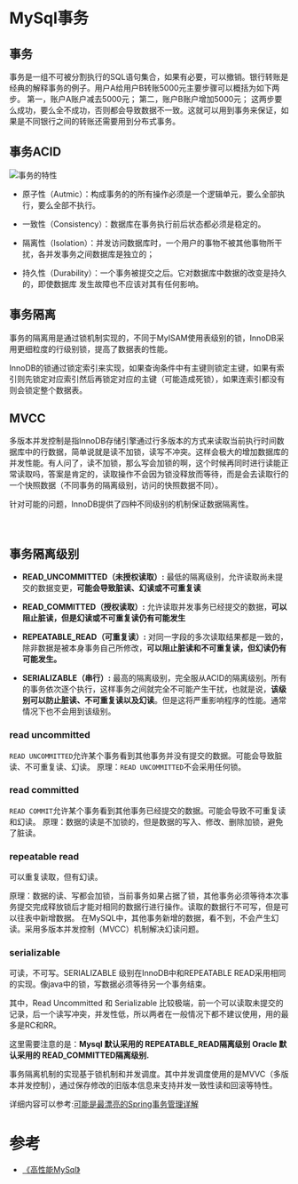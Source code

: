 # MySql事务

## 事务
事务是一组不可被分割执行的SQL语句集合，如果有必要，可以撤销。银行转账是经典的解释事务的例子。用户A给用户B转账5000元主要步骤可以概括为如下两步。 
    第一，账户A账户减去5000元； 
    第二，账户B账户增加5000元； 
这两步要么成功，要么全不成功，否则都会导致数据不一致。这就可以用到事务来保证，如果是不同银行之间的转账还需要用到分布式事务。


## 事务ACID
![事务的特性](https://user-gold-cdn.xitu.io/2018/5/20/1637b08b98619455?w=312&h=305&f=png&s=22430)

- 原子性（Autmic）：构成事务的的所有操作必须是一个逻辑单元，要么全部执行，要么全部不执行。 

- 一致性（Consistency）：数据库在事务执行前后状态都必须是稳定的。

- 隔离性（Isolation）：并发访问数据库时，一个用户的事物不被其他事物所干扰，各并发事务之间数据库是独立的；

- 持久性（Durability）：一个事务被提交之后。它对数据库中数据的改变是持久的，即使数据库 发生故障也不应该对其有任何影响。
   

## 事务隔离
事务的隔离用是通过锁机制实现的，不同于MyISAM使用表级别的锁，InnoDB采用更细粒度的行级别锁，提高了数据表的性能。

InnoDB的锁通过锁定索引来实现，如果查询条件中有主键则锁定主键，如果有索引则先锁定对应索引然后再锁定对应的主键（可能造成死锁），如果连索引都没有则会锁定整个数据表。

## MVCC
多版本并发控制是指InnoDB存储引擎通过行多版本的方式来读取当前执行时间数据库中的行数据，简单说就是读不加锁，读写不冲突。这样会极大的增加数据库的并发性能。有人问了，读不加锁，那么写会加锁的啊，这个时候再同时进行读能正常读取吗，答案是肯定的，读取操作不会因为锁没释放而等待，而是会去读取行的一个快照数据（不同事务的隔离级别，访问的快照数据不同）。

针对可能的问题，InnoDB提供了四种不同级别的机制保证数据隔离性。

　　
## 事务隔离级别
- **READ_UNCOMMITTED（未授权读取）:** 最低的隔离级别，允许读取尚未提交的数据变更，**可能会导致脏读、幻读或不可重复读**

- **READ_COMMITTED（授权读取）:** 	允许读取并发事务已经提交的数据，**可以阻止脏读，但是幻读或不可重复读仍有可能发生**

- **REPEATABLE_READ（可重复读）:** 	对同一字段的多次读取结果都是一致的，除非数据是被本身事务自己所修改，**可以阻止脏读和不可重复读，但幻读仍有可能发生。**

- **SERIALIZABLE（串行）:** 	最高的隔离级别，完全服从ACID的隔离级别。所有的事务依次逐个执行，这样事务之间就完全不可能产生干扰，也就是说，**该级别可以防止脏读、不可重复读以及幻读**。但是这将严重影响程序的性能。通常情况下也不会用到该级别。

### read uncommitted
`READ UNCOMMITTED`允许某个事务看到其他事务并没有提交的数据。可能会导致脏读、不可重复读、幻读。 
原理：`READ UNCOMMITTED`不会采用任何锁。
 
### read committed

`READ COMMIT`允许某个事务看到其他事务已经提交的数据。可能会导致不可重复读和幻读。 
原理：数据的读是不加锁的，但是数据的写入、修改、删除加锁，避免了脏读。
 
### repeatable read
可以重复读取，但有幻读。

原理：数据的读、写都会加锁，当前事务如果占据了锁，其他事务必须等待本次事务提交完成释放锁后才能对相同的数据行进行操作。读取的数据行不可写，但是可以往表中新增数据。
在MySQL中，其他事务新增的数据，看不到，不会产生幻读。采用多版本并发控制（MVCC）机制解决幻读问题。
 
### serializable
可读，不可写。SERIALIZABLE 级别在InnoDB中和REPEATABLE READ采用相同的实现。像java中的锁，写数据必须等待另一个事务结束。

其中，Read Uncommitted 和 Serializable 比较极端，前一个可以读取未提交的记录，后一个读写冲突，并发性低，所以两者在一般情况下都不建议使用，用的最多是RC和RR。


这里需要注意的是：**Mysql 默认采用的 REPEATABLE_READ隔离级别 Oracle 默认采用的 READ_COMMITTED隔离级别.**

事务隔离机制的实现基于锁机制和并发调度。其中并发调度使用的是MVVC（多版本并发控制），通过保存修改的旧版本信息来支持并发一致性读和回滚等特性。

详细内容可以参考:[可能是最漂亮的Spring事务管理详解](https://blog.csdn.net/qq_34337272/article/details/80394121)

# 参考
- [《高性能MySql》](https://s.click.taobao.com/6e2O6Lw)